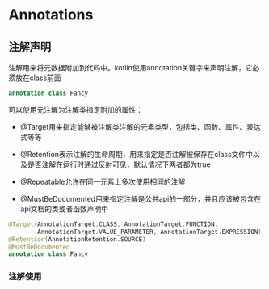 # Annotations
## 注解声明
注解用来将元数据附加到代码中。kotlin使用annotation关键字来声明注解，它必须放在class前面

```kotlin
annotation class Fancy
```

可以使用元注解为注解类指定附加的属性：

* @Target用来指定能够被注解类注解的元素类型，包括类、函数、属性、表达式等等

* @Retention表示注解的生命周期，用来指定是否注解被保存在class文件中以及是否注解在运行时通过反射可见，默认情况下两者都为true

* @Repeatable允许在同一元素上多次使用相同的注解

* @MustBeDocumented用来指定注解是公共api的一部分，并且应该被包含在api文档的类或者函数声明中

```kotlin
@Target(AnnotationTarget.CLASS, AnnotationTarget.FUNCTION,
        AnnotationTarget.VALUE_PARAMETER, AnnotationTarget.EXPRESSION)
@Retention(AnnotationRetention.SOURCE)
@MustBeDocumented
annotation class Fancy
```

### 注解使用
